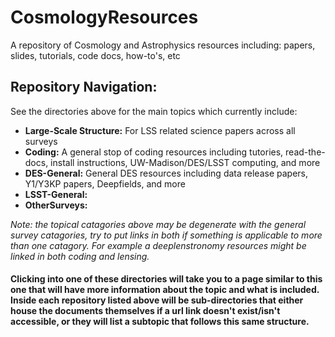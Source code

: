 # CosmologyResources

A repository of Cosmology and Astrophysics resources including: papers, slides, tutorials, code docs, how-to's, etc

## Repository Navigation: 
See the directories above for the main topics which currently include:
- **Large-Scale Structure:** For LSS related science papers across all surveys
- **Coding:** A general stop of coding resources including tutories, read-the-docs, install instructions, UW-Madison/DES/LSST computing, and more
- **DES-General:** General DES resources including data release papers, Y1/Y3KP papers, Deepfields, and more
- **LSST-General:** 
- **OtherSurveys:** 

_Note: the topical catagories above may be degenerate with the general survey catagories, try to put links in both if something is applicable to more than one catagory. For example a deeplenstronomy resources might be linked in both coding and lensing._

#### Clicking into one of these directories will take you to a page similar to this one that will have more information about the topic and what is included. Inside each repository listed above will be sub-directories that either house the documents themselves if a url link doesn't exist/isn't accessible, or they will list a subtopic that follows this same structure. 
